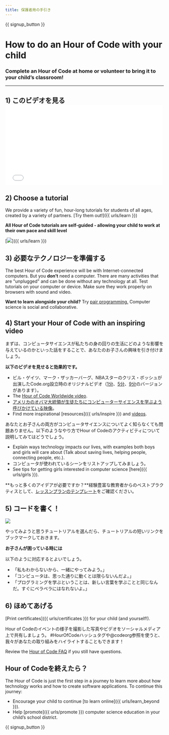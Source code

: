 ```yaml
---
title: 保護者用の手引き
---
```


{{ signup_button }}

# How to do an Hour of Code with your child

### Complete an Hour of Code at home or volunteer to bring it to your child’s classroom!

* * *

## 1) このビデオを見る <iframe width="500" height="255" src="//www.youtube.com/embed/SrnvvWDm73k" frameborder="0" allowfullscreen mark="crwd-mark"></iframe> 

## 2) Choose a tutorial

We provide a variety of fun, hour-long tutorials for students of all ages, created by a variety of partners. [Try them out!]({{ urls/learn }})

**All Hour of Code tutorials are self-guided - allowing your child to work at their own pace and skill level**

[![](/images/fit-700/tutorials.png)]({{ urls/learn }})

## 3) 必要なテクノロジーを準備する

The best Hour of Code experience will be with Internet-connected computers. But you **don’t** need a computer. There are many activities that are "unplugged" and can be done without any technology at all. Test tutorials on your computer or device. Make sure they work properly on browsers with sound and video.

**Want to learn alongside your child?** Try [pair programming.](http://www.ncwit.org/resources/pair-programming-box-power-collaborative-learning) Computer science is social and collaborative.

## 4) Start your Hour of Code with an inspiring video

まずは、コンピュータサイエンスが私たちの身の回りの生活にどのような影響を与えているのかといった話をすることで、あなたのお子さんの興味を引き付けましょう。

**以下のビデオを見せると効果的です。**

- ビル・ゲイツ、マーク・ザッカーバーグ、NBAスターのクリス・ボッシュが出演したCode.org設立時のオリジナルビデオ（[1分](https://www.youtube.com/watch?v=qYZF6oIZtfc)、[5分](https://www.youtube.com/watch?v=nKIu9yen5nc)、[9分](https://www.youtube.com/watch?v=dU1xS07N-FA)のバージョンがあります）。
- The [Hour of Code Worldwide video](https://www.youtube.com/watch?v=KsOIlDT145A).
- [アメリカのオバマ大統領が生徒たちにコンピューターサイエンスを学ぶよう呼びかけている映像](https://www.youtube.com/watch?v=6XvmhE1J9PY)。
- Find more inspirational [resources]({{ urls/inspire }}) and [videos](https://www.youtube.com/playlist?list=PLzdnOPI1iJNfpD8i4Sx7U0y2MccnrNZuP).

あなたとお子さんの両方がコンピュータサイエンスについてよく知らなくても問題ありません。以下のようなやり方でHour of Codeのアクティビティについて説明してみてはどうでしょう。

- Explain ways technology impacts our lives, with examples both boys and girls will care about (Talk about saving lives, helping people, connecting people, etc.).
- コンピュータが使われているシーンをリストアップしてみましょう。
- See tips for getting girls interested in computer science [here]({{ urls/girls }}).

**もっと多くのアイデアが必要ですか？**経験豊富な教育者からのベストプラクティスとして、[レッスンプランのテンプレート](/files/AfterschoolEducatorLessonPlanOutline.docx)をご確認ください。

## 5) コードを書く！

<img src="/images/fit-700/tutorial-short-link.png" />

やってみようと思うチュートリアルを選んだら、チュートリアルの短いリンクをブックマークしておきます。

**お子さんが困っている時には**

以下のように対応するとよいでしょう。

- 「私もわからないから、一緒にやってみよう。」
- 「コンピュータは、思った通りに動くとは限らないんだよ。」
- 「プログラミングを学ぶということは、新しい言葉を学ぶことと同じなんだ。すぐにペラペラにはなれないよ。」

## 6) ほめてあげる

[Print certificates]({{ urls/certificates }}) for your child (and yourself!).

Hour of Codeのイベントの様子を撮影した写真やビデオをソーシャルメディア上で共有しましょう。 #HourOfCodeハッシュタグや@codeorg参照を使うと、我々があなたの取り組みをハイライトすることもできます！

Review the [Hour of Code FAQ](https://support.code.org/hc/en-us/categories/200147083-Hour-of-Code) if you still have questions.

## Hour of Codeを終えたら？

The Hour of Code is just the first step in a journey to learn more about how technology works and how to create software applications. To continue this journey:

- Encourage your child to continue [to learn online]({{ urls/learn_beyond }}).
- Help [promote]({{ urls/promote }}) computer science education in your child’s school district.

{{ signup_button }}